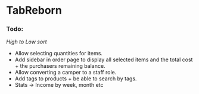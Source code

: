 # TabReborn
 
### Todo:
*High to Low sort*
- Allow selecting quantities for items.
- Add sidebar in order page to display all selected items and the total cost + the purchasers remaining balance.
- Allow converting a camper to a staff role.
- Add tags to products + be able to search by tags.
- Stats -> Income by week, month etc